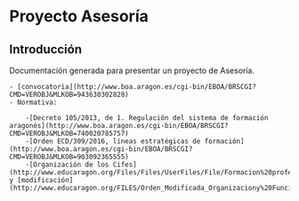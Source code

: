 # Proyecto Asesoría

## Introducción

Documentación generada para presentar un proyecto de Asesoría.

    - [convocatoria](http://www.boa.aragon.es/cgi-bin/EBOA/BRSCGI?CMD=VEROBJ&MLKOB=943630302828)
    - Normativa:
    
        -[Decreto 105/2013, de 1. Regulación del sistema de formación aragonés](http://www.boa.aragon.es/cgi-bin/EBOA/BRSCGI?CMD=VEROBJ&MLKOB=740020785757)    
        -[Orden ECD/309/2016, líneas estratégicas de formación](http://www.boa.aragon.es/cgi-bin/EBOA/BRSCGI?CMD=VEROBJ&MLKOB=903092365555)
        -[Organización de los Cifes](http://www.educaragon.org/Files/Files/UserFiles/File/Formacion%20profesorado/publicar_Orden_Funcionamiento_CIFES.pdf) y [modificación](http://www.educaragon.org/FILES/Orden_Modificada_Organizaciony%20Funcionamiento_CIFEs.pdf)
       

